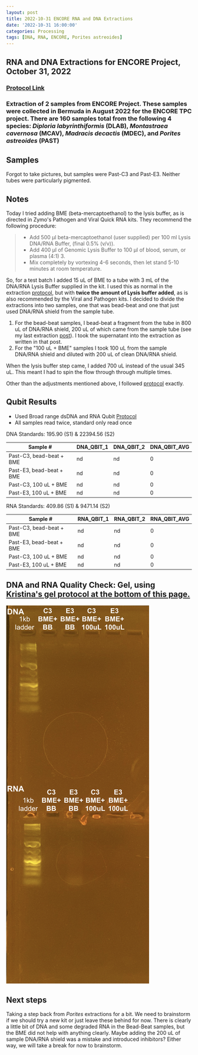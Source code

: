 ```yaml
---
layout: post
title: 2022-10-31 ENCORE RNA and DNA Extractions
date: '2022-10-31 16:00:00'
categories: Processing
tags: [DNA, RNA, ENCORE, Porites astreoides]
---
```


## RNA and DNA Extractions for ENCORE Project, October 31, 2022

### [Protocol Link](https://zdellaert.github.io/ZD_Putnam_Lab_Notebook/Protocols_Zymo_Quick_DNA_RNA_Miniprep_Plus/)

### Extraction of 2 samples from ENCORE Project. These samples were collected in Bermuda in August 2022 for the ENCORE TPC project. There are 160 samples total from the following 4 species: *Diploria labyrinthiformis* (DLAB), *Montastraea cavernosa* (MCAV), *Madracis decactis* (MDEC), and *Porites astreoides* (PAST)

## Samples

Forgot to take pictures, but samples were Past-C3 and Past-E3. Neither tubes were particularly pigmented.

## Notes

Today I tried adding BME (beta-mercaptoethanol) to the lysis buffer, as is directed in Zymo's Pathogen and Viral Quick RNA kits. They recommend the following procedure:

> - Add 500 μl beta-mercaptoethanol (user supplied) per 100 ml Lysis DNA/RNA Buffer, (final 0.5% (v/v)).
> - Add 400 µl of Genomic Lysis Buffer to 100 µl of blood, serum, or plasma (4:1) 3.
> - Mix completely by vortexing 4-6 seconds, then let stand 5-10 minutes at room temperature.

So, for a test batch I added 15 uL of BME to a tube with 3 mL of the DNA/RNA Lysis Buffer supplied in the kit. I used this as normal in the extraction [protocol](https://zdellaert.github.io/ZD_Putnam_Lab_Notebook/Protocols_Zymo_Quick_DNA_RNA_Miniprep_Plus/), but with **twice the amount of Lysis buffer added**, as is also recommended by the Viral and Pathogen kits. I decided to divide the extractions into two samples, one that was bead-beat and one that just used DNA/RNA shield from the sample tube.

1. For the bead-beat samples, I bead-beat a fragment from the tube in 800 uL of DNA/RNA shield, 200 uL of which came from the sample tube (see my last extraction [post](https://zdellaert.github.io/ZD_Putnam_Lab_Notebook/ENCORE-RNA-DNA-Extractions-2022-10-26/)). I took the supernatant into the extraction as written in that post.
2. For the "100 uL + BME" samples I took 100 uL from the sample DNA/RNA shield and diluted with 200 uL of clean DNA/RNA shield.

When the lysis buffer step came, I added 700 uL instead of the usual 345 uL. This meant I had to spin the flow through through multiple times.

Other than the adjustments mentioned above, I followed [protocol](https://zdellaert.github.io/ZD_Putnam_Lab_Notebook/Protocols_Zymo_Quick_DNA_RNA_Miniprep_Plus/) exactly.

## Qubit Results

- Used Broad range dsDNA and RNA Qubit [Protocol](https://zdellaert.github.io/ZD_Putnam_Lab_Notebook/Qubit-Protocol/)
- All samples read twice, standard only read once

 DNA Standards: 195.90 (S1) & 22394.56 (S2)

| Sample #                   | DNA_QBIT_1 | DNA_QBIT_2 | DNA_QBIT_AVG |
|----------------------------|------------|------------|--------------|
| Past-C3, bead-beat + BME   | nd         | nd         | 0            |
| Past-E3, bead-beat + BME   | nd         | nd         | 0            |
| Past-C3, 100 uL + BME      | nd         | nd         | 0            |
| Past-E3, 100 uL + BME      | nd         | nd         | 0            |

 RNA Standards: 409.86 (S1) & 9471.14 (S2)

| Sample #                   | RNA_QBIT_1 | RNA_QBIT_2 | RNA_QBIT_AVG |
|----------------------------|------------|------------|--------------|
| Past-C3, bead-beat + BME   | nd         | nd         | 0            |
| Past-E3, bead-beat + BME   | nd         | nd         | 0            |
| Past-C3, 100 uL + BME      | nd         | nd         | 0            |
| Past-E3, 100 uL + BME      | nd         | nd         | 0            |

## DNA and RNA Quality Check: Gel, using [Kristina's gel protocol at the bottom of this page.](https://zdellaert.github.io/ZD_Putnam_Lab_Notebook/Protocols_Zymo_Quick_DNA_RNA_Miniprep_Plus/)

![2022-10-31-gel.JPG](https://github.com/zdellaert/ZD_Putnam_Lab_Notebook/blob/master/images/gels/2022-10-31-gel.JPG?raw=true)

## Next steps

Taking a step back from *Porites* extractions for a bit. We need to brainstorm if we should try a new kit or just leave these behind for now. There is clearly a little bit of DNA and some degraded RNA in the Bead-Beat samples, but the BME did not help with anything clearly. Maybe adding the 200 uL of sample DNA/RNA shield was a mistake and introduced inhibitors? Either way, we will take a break for now to brainstorm.
